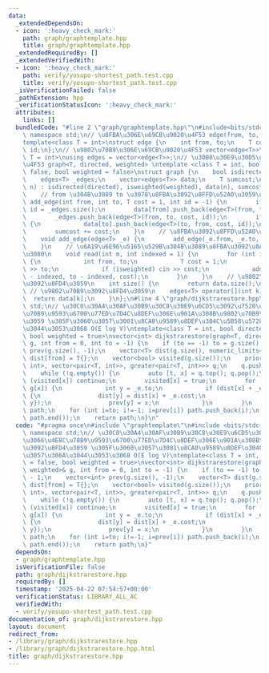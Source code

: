 ```yaml
---
data:
  _extendedDependsOn:
  - icon: ':heavy_check_mark:'
    path: graph/graphtemplate.hpp
    title: graph/graphtemplate.hpp
  _extendedRequiredBy: []
  _extendedVerifiedWith:
  - icon: ':heavy_check_mark:'
    path: verify/yosupo-shortest_path.test.cpp
    title: verify/yosupo-shortest_path.test.cpp
  _isVerificationFailed: false
  _pathExtension: hpp
  _verificationStatusIcon: ':heavy_check_mark:'
  attributes:
    links: []
  bundledCode: "#line 2 \"graph/graphtemplate.hpp\"\n#include<bits/stdc++.h>\nusing\
    \ namespace std;\n// \u8FBA\u306E\u69CB\u9020\u4F53 edge(from, to, cost, id)\n\
    template<class T = int>\nstruct edge {\n    int from, to;\n    T cost;\n    int\
    \ id;\n};\n// \u9802\u70B9\u306E\u69CB\u9020\u4F53 vector<edge<T>>\ntemplate<class\
    \ T = int>\nusing edges = vector<edge<T>>;\n// \u30B0\u30E9\u30D5\u306E\u69CB\u9020\
    \u4F53 graph<T, directed, weighted> \ntemplate <class T = int, bool directed =\
    \ false, bool weighted = false>\nstruct graph {\n    bool isdirected, isweighted;\n\
    \    edges<T> _edges;\n    vector<edges<T>> data;\n    T sumcost;\n    graph(int\
    \ n) : isdirected(directed), isweighted(weighted), data(n), sumcost(T{}) {}\n\
    \    // from \u304B\u3089 to \u3078\u8FBA\u3092\u8FFD\u52A0\u3059\u308B\n    void\
    \ add_edge(int from, int to, T cost = 1, int id = -1) {\n        if (id == -1)\
    \ id = _edges.size();\n        data[from].push_back(edge<T>(from, to, cost, id));\n\
    \        _edges.push_back(edge<T>(from, to, cost, id));\n        if (!isdirected)\
    \ {\n            data[to].push_back(edge<T>(to, from, cost, id));\n        }\n\
    \        sumcost += cost;\n    }\n    // \u8FBA\u3092\u8FFD\u52A0\u3059\u308B\n\
    \    void add_edge(edge<T> _e) {\n        add_edge(_e.from, _e.to, _e.cost, _e.id);\n\
    \    }\n    // \u6A19\u6E96\u5165\u529B\u304B\u3089\u8FBA\u3092\u8AAD\u307F\u8FBC\
    \u3080\n    void read(int m, int indexed = 1) {\n        for (int i=0; i<m; i++)\
    \ {\n            int from, to;\n            T cost = 1;\n            cin >> from\
    \ >> to;\n            if (isweighted) cin >> cost;\n            add_edge(from\
    \ - indexed, to - indexed, cost);\n        }\n    }\n    // \u9802\u70B9\u6570\
    \u3092\u8FD4\u3059\n    int size() {\n        return data.size();\n    }\n   \
    \ // \u9802\u70B9\u3092\u8FD4\u3059\n    edges<T> operator[](int k) {\n      \
    \  return data[k];\n    }\n};\n#line 4 \"graph/dijkstrarestore.hpp\"\nusing namespace\
    \ std;\n// \u30C0\u30A4\u30AF\u30B9\u30C8\u30E9\u6CD5\u3092\u7528\u3044\u3066\u4E8C\
    \u70B9\u9593\u6700\u77ED\u7D4C\u8DEF\u306E\u901A\u308B\u9802\u70B9\u3092\u8FD4\
    \u3059 \u305F\u3060\u3057\u3001\u8CA0\u9589\u8DEF\u304C\u5B58\u5728\u3057\u306A\
    \u3044\u3053\u3068 O(E log V)\ntemplate<class T = int, bool directed = false,\
    \ bool weighted = true>\nvector<int> dijkstrarestore(graph<T, directed, weighted>&\
    \ g, int from = 0, int to = -1) {\n    if (to == -1) to = g.size() - 1;\n    vector<int>\
    \ prev(g.size(), -1);\n    vector<T> dist(g.size(), numeric_limits<T>::max());\
    \ dist[from] = T{};\n    vector<bool> visited(g.size());\n    priority_queue<pair<T,\
    \ int>, vector<pair<T, int>>, greater<pair<T, int>>> q;\n    q.push({T{}, from});\n\
    \    while (!q.empty()) {\n        auto [t, x] = q.top(); q.pop();\n        if\
    \ (visited[x]) continue;\n        visited[x] = true;\n        for (auto& _e :\
    \ g[x]) {\n            int y = _e.to;\n            if (dist[x] + _e.cost < dist[y])\
    \ {\n                dist[y] = dist[x] + _e.cost;\n                q.push({dist[y],\
    \ y});\n                prev[y] = x;\n            }\n        }\n    }\n    vector<int>\
    \ path;\n    for (int i=to; i!=-1; i=prev[i]) path.push_back(i);\n    reverse(path.begin(),\
    \ path.end());\n    return path;\n}\n"
  code: "#pragma once\n#include \"graphtemplate\"\n#include <bits/stdc++.h>\nusing\
    \ namespace std;\n// \u30C0\u30A4\u30AF\u30B9\u30C8\u30E9\u6CD5\u3092\u7528\u3044\
    \u3066\u4E8C\u70B9\u9593\u6700\u77ED\u7D4C\u8DEF\u306E\u901A\u308B\u9802\u70B9\
    \u3092\u8FD4\u3059 \u305F\u3060\u3057\u3001\u8CA0\u9589\u8DEF\u304C\u5B58\u5728\
    \u3057\u306A\u3044\u3053\u3068 O(E log V)\ntemplate<class T = int, bool directed\
    \ = false, bool weighted = true>\nvector<int> dijkstrarestore(graph<T, directed,\
    \ weighted>& g, int from = 0, int to = -1) {\n    if (to == -1) to = g.size()\
    \ - 1;\n    vector<int> prev(g.size(), -1);\n    vector<T> dist(g.size(), numeric_limits<T>::max());\
    \ dist[from] = T{};\n    vector<bool> visited(g.size());\n    priority_queue<pair<T,\
    \ int>, vector<pair<T, int>>, greater<pair<T, int>>> q;\n    q.push({T{}, from});\n\
    \    while (!q.empty()) {\n        auto [t, x] = q.top(); q.pop();\n        if\
    \ (visited[x]) continue;\n        visited[x] = true;\n        for (auto& _e :\
    \ g[x]) {\n            int y = _e.to;\n            if (dist[x] + _e.cost < dist[y])\
    \ {\n                dist[y] = dist[x] + _e.cost;\n                q.push({dist[y],\
    \ y});\n                prev[y] = x;\n            }\n        }\n    }\n    vector<int>\
    \ path;\n    for (int i=to; i!=-1; i=prev[i]) path.push_back(i);\n    reverse(path.begin(),\
    \ path.end());\n    return path;\n}"
  dependsOn:
  - graph/graphtemplate.hpp
  isVerificationFile: false
  path: graph/dijkstrarestore.hpp
  requiredBy: []
  timestamp: '2025-04-22 07:54:57+00:00'
  verificationStatus: LIBRARY_ALL_AC
  verifiedWith:
  - verify/yosupo-shortest_path.test.cpp
documentation_of: graph/dijkstrarestore.hpp
layout: document
redirect_from:
- /library/graph/dijkstrarestore.hpp
- /library/graph/dijkstrarestore.hpp.html
title: graph/dijkstrarestore.hpp
---
```

